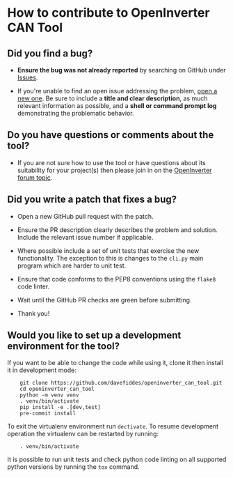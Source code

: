 # How to contribute to OpenInverter CAN Tool

## **Did you find a bug?**

* **Ensure the bug was not already reported** by searching on GitHub under [Issues](https://github.com/davefiddes/openinverter-can-tool/issues).

* If you're unable to find an open issue addressing the problem, [open a new one](https://github.com/davefiddes/openinverter-can-tool/issues/new). Be sure to include a **title and clear description**, as much relevant information as possible, and a **shell or command prompt log** demonstrating the problematic behavior.

## **Do you have questions or comments about the tool?**

* If you are not sure how to use the tool or have questions about its suitability for your project(s) then please join in on the [OpenInverter forum topic](https://openinverter.org/forum/viewtopic.php?t=2907).

## **Did you write a patch that fixes a bug?**

* Open a new GitHub pull request with the patch.

* Ensure the PR description clearly describes the problem and solution. Include the relevant issue number if applicable.

* Where possible include a set of unit tests that exercise the new functionality. The exception to this is changes to the `cli.py` main program which are harder to unit test.

* Ensure that code conforms to the PEP8 conventions using the `flake8` code linter.

* Wait until the GitHub PR checks are green before submitting.

* Thank you!

## **Would you like to set up a development environment for the tool?**

If you want to be able to change the code while using it, clone it then install
it in development mode:

```text
    git clone https://github.com/davefiddes/openinverter_can_tool.git
    cd openinverter_can_tool
    python -m venv venv
    . venv/bin/activate
    pip install -e .[dev,test]
    pre-commit install
```

To exit the virtualenv environment run `dectivate`. To resume development operation the virtualenv can be restarted by running:

```text
    . venv/bin/activate
```

It is possible to run unit tests and check python code linting on all supported python versions by running the `tox` command.
